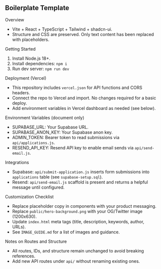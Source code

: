 ## Boilerplate Template

Overview

- Vite + React + TypeScript + Tailwind + shadcn-ui.
- Structure and CSS are preserved. Only text content has been replaced with placeholders.

Getting Started

1. Install Node.js 18+.
2. Install dependencies: `npm i`
3. Run dev server: `npm run dev`

Deployment (Vercel)

- This repository includes `vercel.json` for API functions and CORS headers.
- Connect the repo to Vercel and import. No changes required for a basic deploy.
- Add environment variables in Vercel dashboard as needed (see below).

Environment Variables (document only)

- SUPABASE_URL: Your Supabase URL.
- SUPABASE_ANON_KEY: Your Supabase anon key.
- ADMIN_TOKEN: Bearer token to read submissions via `api/applications.js`.
- RESEND_API_KEY: Resend API key to enable email sends via `api/send-email.js`.

Integrations

- Supabase: `api/submit-application.js` inserts form submissions into `applications` table (see `supabase-setup.sql`).
- Resend: `api/send-email.js` scaffold is present and returns a helpful message until configured.

Customization Checklist

- Replace placeholder copy in components with your product messaging.
- Replace `public/hero-background.png` with your OG/Twitter image (1200x630).
- Update `index.html` meta tags (title, description, keywords, author, URLs).
- See `IMAGE_GUIDE.md` for a list of images and guidance.

Notes on Routes and Structure

- All routes, IDs, and structure remain unchanged to avoid breaking references.
- Add new API routes under `api/` without renaming existing ones.

